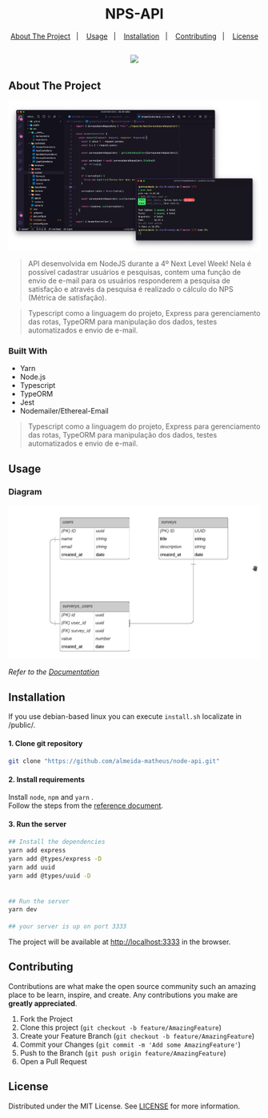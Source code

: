 <!-- [![Node Version](https://img.shields.io/badge/python-3.9-1f425f.svg?style=for-the-badge)](https://python.org)
[![Express Version](https://img.shields.io/badge/python-3.9-1f425f.svg?style=for-the-badge)](https://python.org) -->

<h1 align="center">NPS-API</h1>

<p align="center">
  <a href="#about-the-project">About The Project</a>&nbsp;&nbsp;&nbsp;|&nbsp;&nbsp;&nbsp;
  <a href="#usage">Usage</a>&nbsp;&nbsp;&nbsp;|&nbsp;&nbsp;&nbsp;
  <a href="#installation">Installation</a>&nbsp;&nbsp;&nbsp;|&nbsp;&nbsp;&nbsp;
  <a href="#contributing">Contributing</a>&nbsp;&nbsp;&nbsp;|&nbsp;&nbsp;&nbsp;
  <a href="#license">License</a>
</p>

<h2></h2>

<p align="center">
      <a href="#">
        <img  src="https://img.shields.io/badge/-ACCESS%20THE%20PROJECT-1100FF?&style=for-the-badge&logoColor=fff"/>
      </a>
</p>

<!-- PROJECT LOGO -->
<!-- <br />
<p align="center">
  <a href="https://github.com/othneildrew/Best-README-Template">
    <img src="https://raw.githubusercontent.com/othneildrew/Best-README-Template/master/images/logo.png" alt="Logo" width="80" height="80">
  </a>

  <h3 align="center">Best-README-Template</h3>

  <p align="center">
    An awesome README template to jumpstart your projects!
    <br />
    <a href="https://github.com/othneildrew/Best-README-Template"><strong> View Demo »</strong></a>
    <br />
  </p>
</p> -->

<!-- TABLE OF CONTENTS -->
<!-- <details open="open">
  <summary>Table of Contents</summary>
  <br>
  <ol>
    <li>
      <a href="#about-the-project">About The Project</a>
    </li>
    <li><a href="#usage">Usage</a></li>
    <li><a href="#installation">Installation</a></li>
    <li><a href="#contributing">Contributing</a></li>
    <li><a href="#license">License</a></li>
  </ol>
</details> -->

<!-- ABOUT THE PROJECT -->
## About The Project

<img src="./public/assets/main.png" alt="NPS API">

> API desenvolvida em NodeJS durante a 4º Next Level Week! Nela é possível cadastrar usuários e pesquisas, contem uma função de envio de e-mail para os usuários responderem a pesquisa de satisfação e através da pesquisa é realizado o cálculo do NPS (Métrica de satisfação).

> Typescript como a linguagem do projeto, Express para gerenciamento das rotas, TypeORM para manipulação dos dados, testes automatizados e envio de e-mail.

<!-- <br> -->

### Built With

* Yarn
* Node.js
* Typescript
* TypeORM
* Jest
* Nodemailer/Ethereal-Email

> Typescript como a linguagem do projeto, Express para gerenciamento das rotas, TypeORM para manipulação dos dados, testes automatizados e envio de e-mail.

<!-- USAGE -->
## Usage

### Diagram

<img src="./public/assets/diagram.png" alt="NPS API">


_Refer to the [Documentation](https://google.com)_

<!-- INSTALATION -->
## Installation
If you use debian-based linux you can execute ```install.sh``` localizate in /public/.

#### 1. Clone git repository
```bash
git clone "https://github.com/almeida-matheus/node-api.git"
```

#### 2. Install requirements
Install ```node```, ```npm``` and ```yarn``` . </br>
Follow the steps from the [reference document](https://docs.python-guide.org/starting/installation/).

#### 3. Run the server
```bash
## Install the dependencies
yarn add express
yarn add @types/express -D
yarn add uuid
yarn add @types/uuid -D


## Run the server
yarn dev

## your server is up on port 3333
```
The project will be available at [http://localhost:3333](http://localhost:3333) in the browser.

<!-- CONTRIBUTING -->
## Contributing

Contributions are what make the open source community such an amazing place to be learn, inspire, and create. Any contributions you make are **greatly appreciated**.

1. Fork the Project
2. Clone this project (`git checkout -b feature/AmazingFeature`)
3. Create your Feature Branch (`git checkout -b feature/AmazingFeature`)
4. Commit your Changes (`git commit -m 'Add some AmazingFeature'`)
5. Push to the Branch (`git push origin feature/AmazingFeature`)
6. Open a Pull Request

<!-- LICENSE -->
## License

Distributed under the MIT License. See [LICENSE](LICENSE) for more information.


